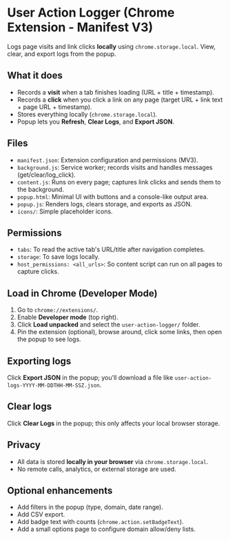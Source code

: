 # User Action Logger (Chrome Extension - Manifest V3)

Logs page visits and link clicks **locally** using `chrome.storage.local`. View, clear, and export logs from the popup.

## What it does
- Records a **visit** when a tab finishes loading (URL + title + timestamp).
- Records a **click** when you click a link on any page (target URL + link text + page URL + timestamp).
- Stores everything locally (`chrome.storage.local`).
- Popup lets you **Refresh**, **Clear Logs**, and **Export JSON**.

## Files
- `manifest.json`: Extension configuration and permissions (MV3).
- `background.js`: Service worker; records visits and handles messages (get/clear/log_click).
- `content.js`: Runs on every page; captures link clicks and sends them to the background.
- `popup.html`: Minimal UI with buttons and a console-like output area.
- `popup.js`: Renders logs, clears storage, and exports as JSON.
- `icons/`: Simple placeholder icons.

## Permissions
- `tabs`: To read the active tab's URL/title after navigation completes.
- `storage`: To save logs locally.
- `host_permissions: <all_urls>`: So content script can run on all pages to capture clicks.

## Load in Chrome (Developer Mode)
1. Go to `chrome://extensions/`.
2. Enable **Developer mode** (top right).
3. Click **Load unpacked** and select the `user-action-logger/` folder.
4. Pin the extension (optional), browse around, click some links, then open the popup to see logs.

## Exporting logs
Click **Export JSON** in the popup; you'll download a file like `user-action-logs-YYYY-MM-DDTHH-MM-SSZ.json`.

## Clear logs
Click **Clear Logs** in the popup; this only affects your local browser storage.

## Privacy
- All data is stored **locally in your browser** via `chrome.storage.local`.
- No remote calls, analytics, or external storage are used.

## Optional enhancements
- Add filters in the popup (type, domain, date range).
- Add CSV export.
- Add badge text with counts (`chrome.action.setBadgeText`).
- Add a small options page to configure domain allow/deny lists.
